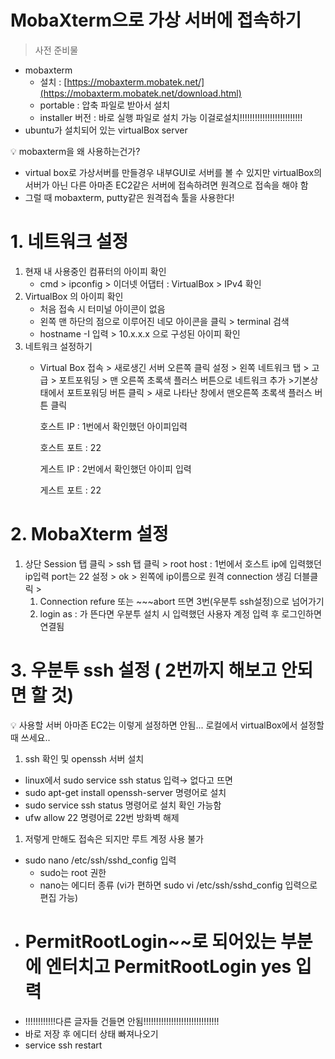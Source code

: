 # MobaXterm으로 가상 서버에 접속하기
> 사전 준비물
> 
- mobaxterm
    - 설치 : [https://mobaxterm.mobatek.net/](https://mobaxterm.mobatek.net/download.html)
    - portable : 압축 파일로 받아서 설치
    - installer 버전 : 바로 실행 파일로 설치 가능 이걸로설치!!!!!!!!!!!!!!!!!!!!!!!!!
- ubuntu가 설치되어 있는 virtualBox server

<aside>
💡 mobaxterm을 왜 사용하는건가?

</aside>

- virtual box로 가상서버를 만들경우 내부GUI로 서버를 볼 수 있지만 virtualBox의 서버가 아닌 다른 아마존 EC2같은 서버에 접속하려면 원격으로 접속을 해야 함
- 그럴 때 mobaxterm, putty같은 원격접속 툴을 사용한다!

# 1. 네트워크 설정

1. 현재 내 사용중인 컴퓨터의 아이피 확인
    - cmd > ipconfig > 이더넷 어댑터 : VirtualBox > IPv4 확인
2. VirtualBox 의 아이피 확인
    - 처음 접속 시 터미널 아이콘이 없음
    - 왼쪽 맨 하단의 점으로 이루어진 네모 아이콘을 클릭 > terminal 검색
    - hostname -I 입력 > 10.x.x.x 으로 구성된 아이피 확인
3. 네트워크 설정하기
    - Virtual Box 접속  > 새로생긴 서버 오른쪽 클릭 설정 > 왼쪽 네트워크 탭 > 고급 > 포트포워딩 > 맨 오른쪽 초록색 플러스 버튼으로 네트워크 추가 >기본상태에서 포트포워딩 버튼 클릭 > 새로 나타난 창에서 맨오른쪽 초록색 플러스 버튼 클릭
        
        호스트 IP : 1번에서 확인했던 아이피입력
        
        호스트 포트 : 22
        
        게스트 IP : 2번에서 확인했던 아이피 입력
        
        게스트 포트 : 22
        

# 2. MobaXterm 설정

1. 상단 Session 탭 클릭 > ssh 탭 클릭 > root host : 1번에서 호스트 ip에 입력했던 ip입력 port는 22  설정 > ok > 왼쪽에 ip이름으로 원격 connection 생김 더블클릭 > 
    1. Connection refure 또는 ~~~abort 뜨면 3번(우분투 ssh설정)으로 넘어가기 
    2. login as : 가 뜬다면 우분투 설치 시 입력했던 사용자 계정 입력 후 로그인하면 연결됨

# 3. 우분투 ssh 설정 ( 2번까지 해보고 안되면 할 것)

<aside>
💡 사용할 서버 아마존 EC2는 이렇게 설정하면 안됨... 로컬에서 virtualBox에서 설정할 때 쓰세요..

</aside>

1. ssh 확인 및 openssh 서버 설치
- linux에서 sudo service ssh status 입력→ 없다고 뜨면
- sudo apt-get install openssh-server 명령어로 설치
- sudo service ssh status 명령어로 설치 확인 가능함
- ufw allow 22  명령어로 22번 방화벽 해제
1. 저렇게 만해도 접속은 되지만 루트 계정 사용 불가
- sudo nano /etc/ssh/sshd_config 입력
    - sudo는 root 권한
    - nano는 에디터 종류 (vi가 편하면 sudo vi /etc/ssh/sshd_config 입력으로 편집 가능)
- # PermitRootLogin~~로 되어있는  부분에 엔터치고 PermitRootLogin yes 입력
- !!!!!!!!!!!!다른 글자들 건들면 안됨!!!!!!!!!!!!!!!!!!!!!!!!!!!!!!
- 바로 저장 후 에디터 상태 빠져나오기
- service ssh restart